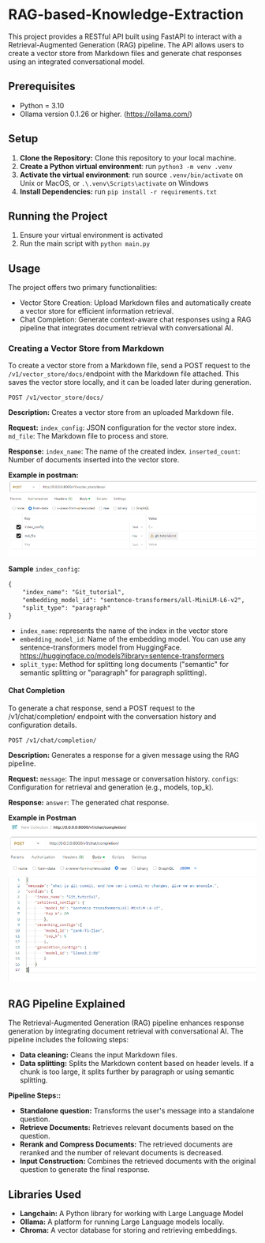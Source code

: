 # RAG-based-Knowledge-Extraction

This project provides a RESTful API built using FastAPI to interact with a Retrieval-Augmented Generation (RAG) pipeline.
The API allows users to create a vector store from Markdown files and generate chat responses using an integrated conversational model.

## Prerequisites

* Python = 3.10
* Ollama version 0.1.26 or higher. (https://ollama.com/)

## Setup

1. **Clone the Repository:** Clone this repository to your local machine.
2. **Create a Python virtual environment**: run `python3 -m venv .venv`
3. **Activate the virtual environment**: run source `.venv/bin/activate` on Unix or MacOS, 
or `.\.venv\Scripts\activate` on Windows
4. **Install Dependencies:** run `pip install -r requirements.txt`

## Running the Project
1. Ensure your virtual environment is activated
2. Run the main script with `python main.py`

## Usage
The project offers two primary functionalities:

* Vector Store Creation: Upload Markdown files and automatically 
create a vector store for efficient information retrieval.
* Chat Completion: Generate context-aware chat responses using a 
RAG pipeline that integrates document retrieval with conversational AI.

### Creating a Vector Store from Markdown
To create a vector store from a Markdown file, send a POST request to the `/v1/vector_store/docs/`endpoint with the Markdown file attached.
This saves the vector store locally, and it can be loaded later during generation.


```
POST /v1/vector_store/docs/
```
**Description:** Creates a vector store from an uploaded Markdown file.

**Request:**
`index_config`: JSON configuration for the vector store index.
`md_file`: The Markdown file to process and store.

**Response:**
`index_name`: The name of the created index.
`inserted_count`: Number of documents inserted into the vector store.

**Example in postman:**
![img.png](data/images_readme/img.png)

**Sample** `index_config`:
```
{
    "index_name": "Git_tutorial",
    "embedding_model_id": "sentence-transformers/all-MiniLM-L6-v2",
    "split_type": "paragraph"
}
```

* `index_name`: represents the name of the index in the vector store
* `embedding_model_id`: Name of the embedding model. You can use any sentence-transformers model from HuggingFace.
https://huggingface.co/models?library=sentence-transformers
* `split_type`:  Method for splitting long documents 
("semantic" for semantic splitting or "paragraph" for paragraph splitting).


#### Chat Completion
To generate a chat response, send a POST request to the /v1/chat/completion/ endpoint with the 
conversation history and configuration details.
```
POST /v1/chat/completion/
```

**Description:** Generates a response for a given message using the RAG pipeline.

**Request:**
`message`: The input message or conversation history.
`configs`: Configuration for retrieval and generation (e.g., models, top_k).

**Response:**
`answer`: The generated chat response.

**Example in Postman**
![img_1.png](data/images_readme/img_1.png)

## RAG Pipeline Explained
The Retrieval-Augmented Generation (RAG) pipeline enhances response generation by integrating document retrieval with conversational AI. The pipeline includes the following steps:
* **Data cleaning:**  Cleans the input Markdown files.
* **Data splitting:** Splits the Markdown content based on header levels. 
If a chunk is too large, it splits further by paragraph or using semantic splitting.

**Pipeline Steps::**
* **Standalone question:** Transforms the user's message into a standalone question.
* **Retrieve Documents:** Retrieves relevant documents based on the question.
* **Rerank and Compress Documents:** The retrieved documents are reranked and the number of relevant documents is decreased. 
* **Input Construction:** Combines the retrieved documents with the original question to generate the final response.


## Libraries Used 
* **Langchain:** A Python library for working with Large Language Model
* **Ollama:** A platform for running Large Language models locally.
* **Chroma:** A vector database for storing and retrieving embeddings.